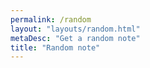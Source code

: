 ```yaml
---
permalink: /random
layout: "layouts/random.html"
metaDesc: "Get a random note"
title: "Random note"
---
```

